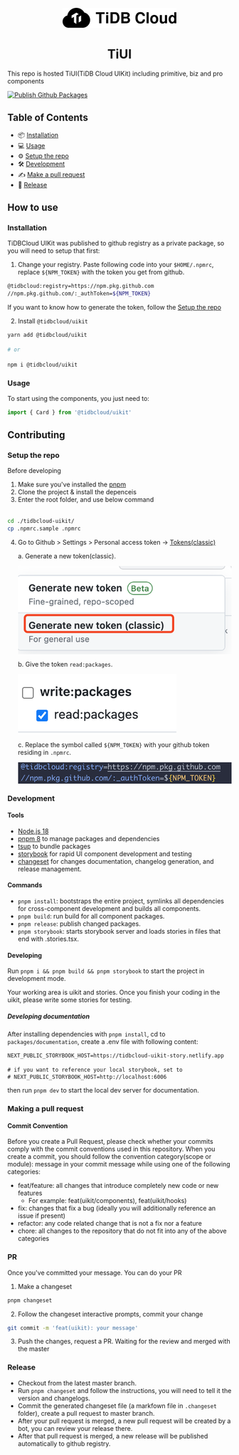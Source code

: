 <p align="center">
  <a href="https://tidbcloud.com" target="_blank"><img src="media/tidbcloud-logo.svg" width="256" alt="TiDB Cloud Logo" /></a>
</p>
<h1 align="center">TiUI</h1>

This repo is hosted TiUI(TiDB Cloud UIKit) including primitive, biz and pro components

[![Publish Github Packages](https://github.com/tidbcloud/tidbcloud-uikit/actions/workflows/publish-github-packages.yml/badge.svg)](https://github.com/tidbcloud/tidbcloud-uikit/actions/workflows/publish-github-packages.yml)

## Table of Contents

- 📦 [Installation](#installation)
- 💻 [Usage](#usage)
- ⚙️ [Setup the repo](#setup-the-repo)
- 🛠️ [Development](#development)
- ✍️ [Make a pull request](#making-a-pull-request)
- 🚀 [Release](#release)

## How to use

### Installation

TiDBCloud UIKit was published to github registry as a private package, so you will need to setup that first:

1. Change your registry. Paste following code into your `$HOME/.npmrc`, replace `${NPM_TOKEN}` with the token you get from github.

```bash
@tidbcloud:registry=https://npm.pkg.github.com
//npm.pkg.github.com/:_authToken=${NPM_TOKEN}
```

If you want to know how to generate the token, follow the [Setup the repo](#setup-the-repo)

2. Install `@tidbcloud/uikit`

```bash
yarn add @tidbcloud/uikit

# or

npm i @tidbcloud/uikit
```

### Usage

To start using the components, you just need to:

```typescript
import { Card } from '@tidbcloud/uikit'
```

## Contributing

### Setup the repo

Before developing

1. Make sure you've installed the [pnpm](https://pnpm.io/)
2. Clone the project & install the depenceis
3. Enter the root folder, and use below command

```bash

cd ./tidbcloud-uikit/
cp .npmrc.sample .npmrc

```

4. Go to Github > Settings > Personal access token -> [Tokens(classic)](https://github.com/settings/tokens)

   a. Generate a new token(classic).
   <div>
      <img src="media/token.png" style="display: block;" />
   </div>

   b. Give the token `read:packages`.
   <div>
     <img src="media/packages.png" style="display: block;" />
   </div>

   c. Replace the symbol called `${NPM_TOKEN}` with your github token residing in `.npmrc`.
   <div>
     <img src="media/npmrc.png" style="display: block;" />
   </div>

### Development

#### Tools

- [Node.js 18](https://nodejs.org/)
- [pnpm 8](https://pnpm.io/) to manage packages and dependencies
- [tsup](https://tsup.egoist.dev/) to bundle packages
- [storybook](https://storybook.js.org/) for rapid UI component development and testing
- [changeset](https://github.com/atlassian/changesets) for changes documentation, changelog generation, and release management.

#### Commands

- `pnpm install`: bootstraps the entire project, symlinks all dependencies for cross-component development and builds all components.
- `pnpm build`: run build for all component packages.
- `pnpm release`: publish changed packages.
- `pnpm storybook`: starts storybook server and loads stories in files that end with .stories.tsx.

#### Developing

Run `pnpm i && pnpm build && pnpm storybook` to start the project in development mode.

Your working area is uikit and stories. Once you finish your coding in the uikit, please write some stories for testing.

##### Developing documentation

After installing dependencies with `pnpm install`, cd to `packages/documentation`, create a .env file with following content:

```
NEXT_PUBLIC_STORYBOOK_HOST=https://tidbcloud-uikit-story.netlify.app

# if you want to reference your local storybook, set to
# NEXT_PUBLIC_STORYBOOK_HOST=http://localhost:6006
```

then run `pnpm dev` to start the local dev server for documentation.

### Making a pull request

#### Commit Convention

Before you create a Pull Request, please check whether your commits comply with the commit conventions used in this repository.
When you create a commit, you should follow the convention category(scope or module): message in your commit message while using one of the following categories:

- feat/feature: all changes that introduce completely new code or new features
  - For example: feat(uikit/components), feat(uikit/hooks)
- fix: changes that fix a bug (ideally you will additionally reference an issue if present)
- refactor: any code related change that is not a fix nor a feature
- chore: all changes to the repository that do not fit into any of the above categories

### PR

Once you've committed your message. You can do your PR

1. Make a changeset

```bash
pnpm changeset
```

2. Follow the changeset interactive prompts, commit your change

```bash
git commit -m 'feat(uikit): your message'
```

3. Push the changes, request a PR. Waiting for the review and merged with the master

### Release

- Checkout from the latest master branch.
- Run `pnpm changeset` and follow the instructions, you will need to tell it the version and changelogs.
- Commit the generated changeset file (a markfown file in `.changeset` folder), create a pull request to master branch.
- After your pull request is merged, a new pull request will be created by a bot, you can review your release there.
- After that pull request is merged, a new release will be published automatically to github registry.
